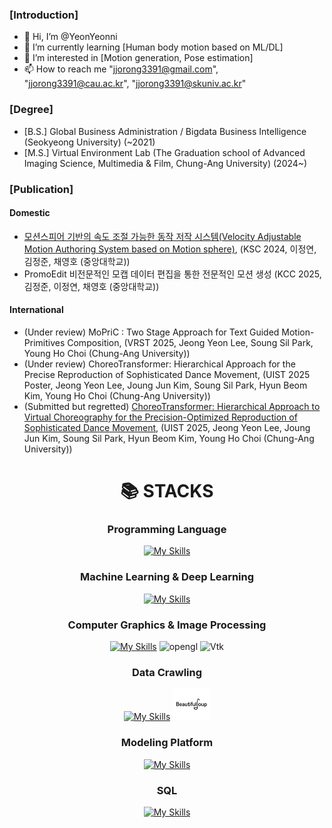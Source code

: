 ### [Introduction]
- 👋 Hi, I’m @YeonYeonni
- 👀 I’m currently learning [Human body motion based on ML/DL]
- 🌱 I’m interested in [Motion generation, Pose estimation]
- 📫 How to reach me "jjorong3391@gmail.com", "jjorong3391@cau.ac.kr", "jjorong3391@skuniv.ac.kr"

### [Degree]
- [B.S.] Global Business Administration / Bigdata Business Intelligence (Seokyeong University) (~2021)
- [M.S.] Virtual Environment Lab (The Graduation school of Advanced Imaging Science, Multimedia & Film, Chung-Ang University) (2024~)
  
### [Publication]
#### Domestic
- [모션스피어 기반의 속도 조절 가능한 동작 저작 시스템(Velocity Adjustable Motion Authoring System based on Motion sphere)](https://www.dbpia.co.kr/Journal/articleDetail?nodeId=NODE12041787), (KSC 2024, 이정연,김정준, 채영호 (중앙대학교))
- PromoEdit 비전문적인 모캡 데이터 편집을 통한 전문적인 모션 생성 (KCC 2025, 김정준, 이정연, 채영호 (중앙대학교))
#### International
- (Under review) MoPriC : Two Stage Approach for Text Guided Motion-Primitives Composition, (VRST 2025, Jeong Yeon Lee, Soung Sil Park, Young Ho Choi (Chung-Ang University))
- (Under review) ChoreoTransformer: Hierarchical Approach for the Precise Reproduction of Sophisticated Dance Movement, (UIST 2025 Poster, Jeong Yeon Lee, Joung Jun Kim, Soung Sil Park, Hyun Beom Kim, Young Ho Choi (Chung-Ang University))
- (Submitted but regretted) <a href="https://drive.google.com/file/d/1lFvuvVyYj8UONk_HDyVr7yIfqV16oRLG/view" target="_blank">ChoreoTransformer: Hierarchical Approach to Virtual Choreography for the Precision-Optimized Reproduction of Sophisticated Dance Movement</a>, (UIST 2025, Jeong Yeon Lee, Joung Jun Kim, Soung Sil Park, Hyun Beom Kim, Young Ho Choi (Chung-Ang University))




<!---
YeonYeonni/YeonYeonni is a ✨ special ✨ repository because its `README.md` (this file) appears on your GitHub profile.
You can click the Preview link to take a look at your changes.
--->

<div align=center><h1>📚 STACKS</h1></div>

<div align=center> 

  ### Programming Language
  [![My Skills](https://skillicons.dev/icons?i=python,cpp,cs,r&theme=light)](https://skillicons.dev)

  ### Machine Learning & Deep Learning
  [![My Skills](https://skillicons.dev/icons?i=pytorch,tensorflow,scikitlearn&theme=light)](https://skillicons.dev)

  ### Computer Graphics & Image Processing
  [![My Skills](https://skillicons.dev/icons?i=opencv&theme=light)](https://skillicons.dev)
  <img src="https://upload.wikimedia.org/wikipedia/commons/e/e9/Opengl-logo.svg" alt="opengl" height="50px" width="70px" />
  <img src="https://upload.wikimedia.org/wikipedia/commons/7/76/Visualization_Toolkit_logo.svg" alt="Vtk" width="70px" />



  ### Data Crawling
  [![My Skills](https://skillicons.dev/icons?i=selenium&theme=light)](https://skillicons.dev)
  <img src="https://github.com/YeonYeonni/skill-icons/blob/main/icons/BS4.svg" alt="BS4" height="50px" width="60px" />


  ### Modeling Platform
  [![My Skills](https://skillicons.dev/icons?i=unity,blender&theme=light)](https://skillicons.dev)

  ### SQL
  [![My Skills](https://skillicons.dev/icons?i=mysql,sqlite&theme=light)](https://skillicons.dev)
</div>
